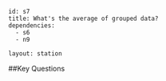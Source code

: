 ````
id: s7
title: What's the average of grouped data?
dependencies:
  - s6
  - n9

layout: station
````
##Key Questions